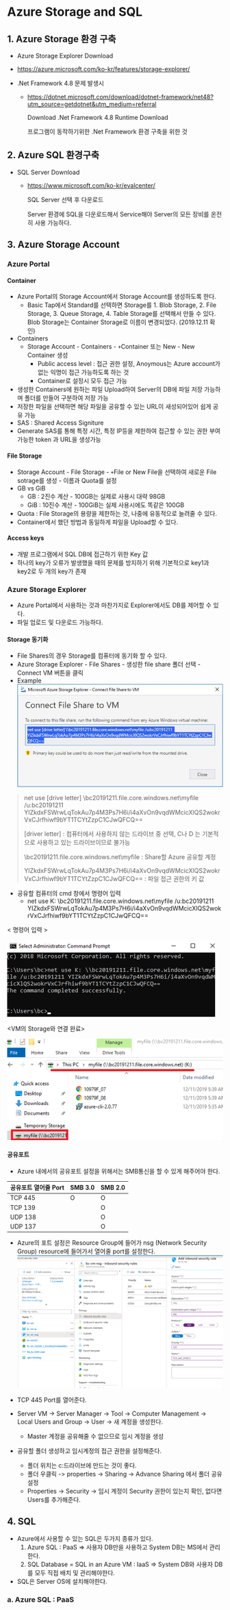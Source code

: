 # Azure Storage and SQL

## 1. Azure Storage 환경 구축

* Azure Storage Explorer Download 
  
* https://azure.microsoft.com/ko-kr/features/storage-explorer/
  
* .Net Framework 4.8 문제 발생시

  * https://dotnet.microsoft.com/download/dotnet-framework/net48?utm_source=getdotnet&utm_medium=referral

    Download .Net Framework 4.8 Runtime Download

    프로그램이 동작하기위한 .Net Framework 환경 구축을 위한 것



## 2. Azure SQL 환경구축

* SQL Server Download
  * https://www.microsoft.com/ko-kr/evalcenter/

    SQL Server 선택 후 다운로드

    Server 환경에 SQL을 다운로드해서 Service해야 Server의 모든 장비를 온전히 사용 가능하다.



## 3. Azure Storage Account

### Azure Portal

#### Container

* Azure Portal의 Storage Account에서 Storage Account를 생성하도록 한다.
  * Basic Tap에서 Standard를 선택하면 Storage를 1. Blob Storage, 2. File Storage, 3. Queue Storage, 4. Table Storage를 선택해서 만들 수 있다. Blob Storage는 Container Storage로 이름이 변경되었다. (2019.12.11 확인)
* Containers
  * Storage Account - Containers - `+`Container 또는 New - New Container 생성
    * Public access level : 접근 권한 설정, Anoymous는 Azure account가 없는 익명이 접근 가능하도록 하는 것
    * Container로 설정시 모두 접근 가능
* 생성한 Containers에 원하는 파일 Upload하여 Server의 DB에 파일 저장 가능하며 폴더를 만들어 구분하여 저장 가능
* 저장한 파일을 선택하면 해당 파일을 공유할 수 있는 URL이 새성되어있어 쉽게 공유 가능
* SAS : Shared Access Signiture
* Generate SAS를 통해 특정 시간, 특정 IP등을 제한하여 접근할 수 있는 권한 부여 가능한 token 과 URL을 생성가능



#### File Storage

* Storage Account - File Storage - `+`File or New File을 선택하여 새로운 File sotrage를 생성 - 이름과 Quota를 설정
* GB vs GiB
  * GB : 2진수 계산 - 100GB는 실제로 사용시 대략 98GB
  * GiB : 10진수 계산 - 100GiB는 실제 사용시에도 똑같은 100GB
* Quota : File Storage의 용량을 제한하는 것, 나중에 유동적으로 늘려줄 수 있다.
* Container에서 했던 방법과 동일하게 파일을 Upload할 수 있다.

#### Access keys

* 개발 프로그램에서 SQL DB에 접근하기 위한 Key 값
* 하나의 key가 오류가 발생했을 때의 문제를 방지하기 위해 기본적으로 key1과 key2로 두 개의 key가 존재

### Azure Storage Explorer

* Azure Portal에서 사용하는 것과 마찬가지로 Explorer에서도 DB를 제어할 수 있다.
* 파일 업로드 및 다운로드 가능하다.



#### Storage 동기화

* File Shares의 경우 Storage를 컴퓨터에 동기화 할 수 있다.
* Azure Storage Explorer - File Shares - 생성한 file share 폴더 선택 - Connect VM 버튼을 클릭 
* Example
![Connect_VM](images/Network/Connect_VM.JPG)

>net use [drive letter] \\bc20191211.file.core.windows.net\myfile /u:bc20191211 YIZkdxFSWrwLqTokAu7p4M3Ps7H6i/i4aXvOn9vqdWMcicXlQS2wokrVxCJrfhiwf9bYT1TCYtZzpC1CJwQFCQ==
>
>
>
> [driver letter]  : 컴퓨터에서 사용하지 않는 드라이브 중 선택, C나 D 는 기본적으로 사용하고 있는 드라이브이므로 불가능
>
>\\bc20191211.file.core.windows.net\myfile  : Share할 Azure 공유할 계정
>
>YIZkdxFSWrwLqTokAu7p4M3Ps7H6i/i4aXvOn9vqdWMcicXlQS2wokrVxCJrfhiwf9bYT1TCYtZzpC1CJwQFCQ== : 파일 접근 권한의 키 값

* 공유할 컴퓨터의 cmd 창에서 명령어 입력
  * net use K: \\bc20191211.file.core.windows.net\myfile /u:bc20191211 YIZkdxFSWrwLqTokAu7p4M3Ps7H6i/i4aXvOn9vqdWMcicXlQS2wokrVxCJrfhiwf9bYT1TCYtZzpC1CJwQFCQ==
  

< 명령어 입력 >

![Connect_VM_cmd](images/Network/Connect_VM_cmd.PNG)

<VM의 Storage와 연결 완료>

![Shared_folder](images/Network/Shared_folder.PNG)



#### 공유포트

* Azure 내에서의 공유포트 설정을 위해서는 SMB통신을 할 수 있게 해주어야 한다.

| 공유포트 열어줄 Port | SMB 3.0 | SMB 2.0 |
| -------------------- | ------- | ------- |
| TCP 445              | O       | O       |
| TCP 139              |         | O       |
| UDP 138              |         | O       |
| UDP 137              |         | O       |

* Azure의 포트 설정은 Resource Group에 들어가 nsg (Network Security Group) resource에 들어가서 열어줄 port를 설정한다.
![Port_Open_corp](images/Network/Port_Open_corp.png)

* TCP 445 Port를 열어준다.

* Server VM -> Server Manager -> Tool -> Computer Management -> Local Users and Group -> User -> 새 계정을 생성한다.
  * Master 계정을 공유해줄 수 없으므로 임시 계정을 생성
* 공유할 폴더 생성하고 임시계정의 접근 권한을 설정해준다. 
  * 폴더 위치는 c:드라이브에 만드는 것이 좋다.
  * 폴더 우클릭 -> properties -> Sharing -> Advance Sharing 에서 폴더 공유 설정
  * Properties -> Security -> 임시 계정이 Security 권한이 있는지 확인, 없다면 Users를 추가해준다.



## 4. SQL

* Azure에서 사용할 수 있는 SQL은 두가지 종류가 있다.
  1. Azure SQL : PaaS => 사용자 DB만을 사용하고 System DB는 MS에서 관리한다.
  2. SQL Database = SQL in an Azure VM : IaaS => System DB와 사용자 DB를 모두 직접 배치 및 관리해야한다.
* SQL은 Server OS에 설치해야한다.



### a. Azure SQL : PaaS




